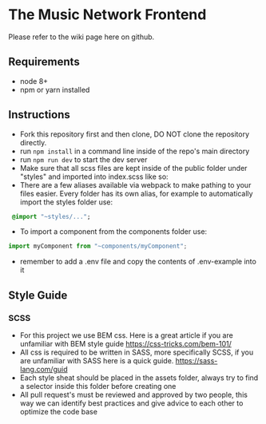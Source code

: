 # The Music Network Frontend
Please refer to the wiki page here on github.
## Requirements
* node 8+
* npm or yarn installed
## Instructions
* Fork this repository first and then clone, DO NOT clone the repository directly.
* run ```npm install``` in a command line inside of the repo's main directory
* run ```npm run dev``` to start the dev server
* Make sure that all scss files are kept inside of the public folder under "styles" and imported into index.scss like so:
* There are a few aliases available via webpack to make pathing to your files easier. Every folder has its own
alias, for example to automatically import the styles folder use:
```sass
 @import "~styles/...";
```
* To import a component from the components folder use: 
```javascript
import myComponent from "~components/myComponent";
```
* remember to add a .env file and copy the contents of .env-example into it
## Style Guide
### SCSS
* For this project we use BEM css. Here is a great article if you are unfamiliar with BEM style guide https://css-tricks.com/bem-101/
* All css is required to be written in SASS, more specifically SCSS, if you are unfamiliar with SASS here is a quick guide. https://sass-lang.com/guid
* Each style sheat should be placed in the assets folder, always try to find a selector inside this folder before creating one
* All pull request's must be reviewed and approved by two people, this way we can identify best practices and give advice to each other to optimize the code base




